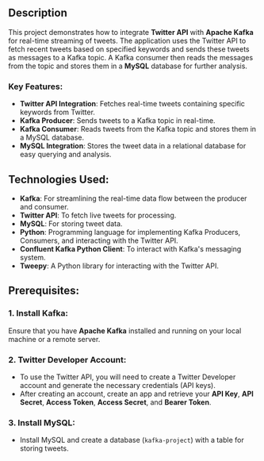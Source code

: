 
## Description
This project demonstrates how to integrate **Twitter API** with **Apache Kafka** for real-time streaming of tweets. 
The application uses the Twitter API to fetch recent tweets based on specified keywords and sends these tweets as messages to a Kafka topic. 
A Kafka consumer then reads the messages from the topic and stores them in a **MySQL** database for further analysis.

### Key Features:
- **Twitter API Integration**: Fetches real-time tweets containing specific keywords from Twitter.
- **Kafka Producer**: Sends tweets to a Kafka topic in real-time.
- **Kafka Consumer**: Reads tweets from the Kafka topic and stores them in a MySQL database.
- **MySQL Integration**: Stores the tweet data in a relational database for easy querying and analysis.

## Technologies Used:
- **Kafka**: For streamlining the real-time data flow between the producer and consumer.
- **Twitter API**: To fetch live tweets for processing.
- **MySQL**: For storing tweet data.
- **Python**: Programming language for implementing Kafka Producers, Consumers, and interacting with the Twitter API.
- **Confluent Kafka Python Client**: To interact with Kafka's messaging system.
- **Tweepy**: A Python library for interacting with the Twitter API.

## Prerequisites:
### 1. **Install Kafka**:
   Ensure that you have **Apache Kafka** installed and running on your local machine or a remote server. 

### 2. **Twitter Developer Account**:
   - To use the Twitter API, you will need to create a Twitter Developer account and generate the necessary credentials (API keys).
   - After creating an account, create an app and retrieve your **API Key**, **API Secret**, **Access Token**, **Access Secret**, and **Bearer Token**.

### 3. **Install MySQL**:
   - Install MySQL and create a database (`kafka-project`) with a table for storing tweets.

  

